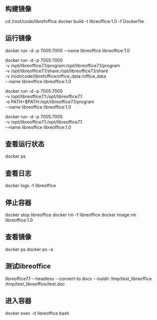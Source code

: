 ## 构建镜像

cd /root/code/librefoffice
docker build -t libreoffice:1.0 -f Dockerfile .

## 运行镜像

docker run -d -p 7005:7005 --name libreoffice libreoffice:1.0

docker run -d -p 7005:7005 \
-v /opt/libreoffice7.1/program:/opt/libreoffice7.1/program \
-v /opt/libreoffice7.1/share:/opt/libreoffice7.1/share \
-v /root/code/librefoffice/office_data:/office_data \
--name libreoffice libreoffice:1.0

docker run -d -p 7005:7005 \
-v /opt/libreoffice7.1:/opt/libreoffice7.1 \
-e PATH=$PATH:/opt/libreoffice7.1/program \
--name libreoffice libreoffice:1.0

docker run -d -p 7005:7005 \
-v /opt/libreoffice7.1:/opt/libreoffice7.1 \
--name libreoffice libreoffice:1.0

## 查看运行状态

docker ps

## 查看日志

docker logs -f libreoffice

## 停止容器

docker stop libreoffice
docker rm -f libreoffice
docker image rm libreoffice:1.0

## 查看镜像

docker ps
docker ps -a

## 测试libreoffice

libreoffice7.1 --headless --convert-to docx --outdir /tmp/test_libreoffice /tmp/test_libreoffice/test.doc

## 进入容器

docker exec -it libreoffice bash
